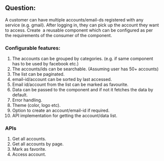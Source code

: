 ## Question:
A customer can have multiple accounts/email-ds registered with any service (e.g.
gmail). After logging in, they can pick up the account they want to access.
Create  a reusable component which can be configured as per the requirements of the
consumer of the component.

### Configurable features:
1. The accounts can be grouped by categories. (e.g. if same component has to be used by facebook etc.)
2. The accounts/ids can be searchable. (Assuming user has 50+ accounts)
3. The list can be paginated.
4. email-id/account can be sorted by last accessed.
5. Email id/account from the list can be marked as favourite.
6. Data can be passed to the component and if not it fetches the data by default.
7. Error handling.
8. Theme (color, logo etc).
9. Option to create an account/email-id if required.
10. API implementation for getting the account/data list.

### APIs
1. Get all accounts.
2. Get all accounts by page.
3. Mark as favorite.
4. Access account.